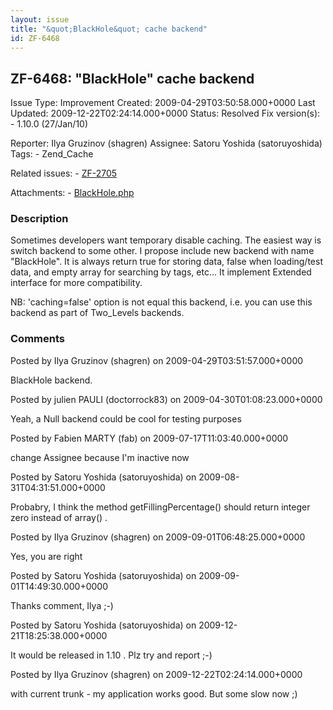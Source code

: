 ```yaml
---
layout: issue
title: "&quot;BlackHole&quot; cache backend"
id: ZF-6468
---
```


ZF-6468: "BlackHole" cache backend
----------------------------------

 Issue Type: Improvement Created: 2009-04-29T03:50:58.000+0000 Last Updated: 2009-12-22T02:24:14.000+0000 Status: Resolved Fix version(s): - 1.10.0 (27/Jan/10)
 
 Reporter:  Ilya Gruzinov (shagren)  Assignee:  Satoru Yoshida (satoruyoshida)  Tags: - Zend\_Cache
 
 Related issues: - [ZF-2705](/issues/browse/ZF-2705)
 
 Attachments: - [BlackHole.php](/issues/secure/attachment/11904/BlackHole.php)
 
### Description

Sometimes developers want temporary disable caching. The easiest way is switch backend to some other. I propose include new backend with name "BlackHole". It is always return true for storing data, false when loading/test data, and empty array for searching by tags, etc... It implement Extended interface for more compatibility.

NB: 'caching=false' option is not equal this backend, i.e. you can use this backend as part of Two\_Levels backends.

 

 

### Comments

Posted by Ilya Gruzinov (shagren) on 2009-04-29T03:51:57.000+0000

BlackHole backend.

 

 

Posted by julien PAULI (doctorrock83) on 2009-04-30T01:08:23.000+0000

Yeah, a Null backend could be cool for testing purposes

 

 

Posted by Fabien MARTY (fab) on 2009-07-17T11:03:40.000+0000

change Assignee because I'm inactive now

 

 

Posted by Satoru Yoshida (satoruyoshida) on 2009-08-31T04:31:51.000+0000

Probabry, I think the method getFillingPercentage() should return integer zero instead of array() .

 

 

Posted by Ilya Gruzinov (shagren) on 2009-09-01T06:48:25.000+0000

Yes, you are right

 

 

Posted by Satoru Yoshida (satoruyoshida) on 2009-09-01T14:49:30.000+0000

Thanks comment, Ilya ;-)

 

 

Posted by Satoru Yoshida (satoruyoshida) on 2009-12-21T18:25:38.000+0000

It would be released in 1.10 . Plz try and report ;-)

 

 

Posted by Ilya Gruzinov (shagren) on 2009-12-22T02:24:14.000+0000

with current trunk - my application works good. But some slow now ;)

 

 